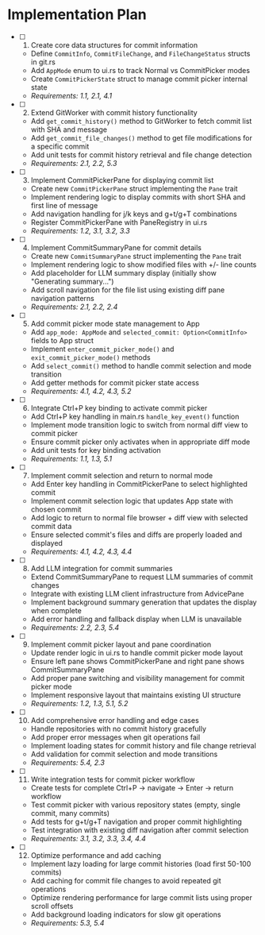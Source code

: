 # Implementation Plan

- [ ] 1. Create core data structures for commit information
  - Define `CommitInfo`, `CommitFileChange`, and `FileChangeStatus` structs in git.rs
  - Add `AppMode` enum to ui.rs to track Normal vs CommitPicker modes
  - Create `CommitPickerState` struct to manage commit picker internal state
  - _Requirements: 1.1, 2.1, 4.1_

- [ ] 2. Extend GitWorker with commit history functionality
  - Add `get_commit_history()` method to GitWorker to fetch commit list with SHA and message
  - Add `get_commit_file_changes()` method to get file modifications for a specific commit
  - Add unit tests for commit history retrieval and file change detection
  - _Requirements: 2.1, 2.2, 5.3_

- [ ] 3. Implement CommitPickerPane for displaying commit list
  - Create new `CommitPickerPane` struct implementing the `Pane` trait
  - Implement rendering logic to display commits with short SHA and first line of message
  - Add navigation handling for j/k keys and g+t/g+T combinations
  - Register CommitPickerPane with PaneRegistry in ui.rs
  - _Requirements: 1.2, 3.1, 3.2, 3.3_

- [ ] 4. Implement CommitSummaryPane for commit details
  - Create new `CommitSummaryPane` struct implementing the `Pane` trait
  - Implement rendering logic to show modified files with +/- line counts
  - Add placeholder for LLM summary display (initially show "Generating summary...")
  - Add scroll navigation for the file list using existing diff pane navigation patterns
  - _Requirements: 2.1, 2.2, 2.4_

- [ ] 5. Add commit picker mode state management to App
  - Add `app_mode: AppMode` and `selected_commit: Option<CommitInfo>` fields to App struct
  - Implement `enter_commit_picker_mode()` and `exit_commit_picker_mode()` methods
  - Add `select_commit()` method to handle commit selection and mode transition
  - Add getter methods for commit picker state access
  - _Requirements: 4.1, 4.2, 4.3, 5.2_

- [ ] 6. Integrate Ctrl+P key binding to activate commit picker
  - Add Ctrl+P key handling in main.rs `handle_key_event()` function
  - Implement mode transition logic to switch from normal diff view to commit picker
  - Ensure commit picker only activates when in appropriate diff mode
  - Add unit tests for key binding activation
  - _Requirements: 1.1, 1.3, 5.1_

- [ ] 7. Implement commit selection and return to normal mode
  - Add Enter key handling in CommitPickerPane to select highlighted commit
  - Implement commit selection logic that updates App state with chosen commit
  - Add logic to return to normal file browser + diff view with selected commit data
  - Ensure selected commit's files and diffs are properly loaded and displayed
  - _Requirements: 4.1, 4.2, 4.3, 4.4_

- [ ] 8. Add LLM integration for commit summaries
  - Extend CommitSummaryPane to request LLM summaries of commit changes
  - Integrate with existing LLM client infrastructure from AdvicePane
  - Implement background summary generation that updates the display when complete
  - Add error handling and fallback display when LLM is unavailable
  - _Requirements: 2.2, 2.3, 5.4_

- [ ] 9. Implement commit picker layout and pane coordination
  - Update render logic in ui.rs to handle commit picker mode layout
  - Ensure left pane shows CommitPickerPane and right pane shows CommitSummaryPane
  - Add proper pane switching and visibility management for commit picker mode
  - Implement responsive layout that maintains existing UI structure
  - _Requirements: 1.2, 1.3, 5.1, 5.2_

- [ ] 10. Add comprehensive error handling and edge cases
  - Handle repositories with no commit history gracefully
  - Add proper error messages when git operations fail
  - Implement loading states for commit history and file change retrieval
  - Add validation for commit selection and mode transitions
  - _Requirements: 5.4, 2.3_

- [ ] 11. Write integration tests for commit picker workflow
  - Create tests for complete Ctrl+P -> navigate -> Enter -> return workflow
  - Test commit picker with various repository states (empty, single commit, many commits)
  - Add tests for g+t/g+T navigation and proper commit highlighting
  - Test integration with existing diff navigation after commit selection
  - _Requirements: 3.1, 3.2, 3.3, 3.4, 4.4_

- [ ] 12. Optimize performance and add caching
  - Implement lazy loading for large commit histories (load first 50-100 commits)
  - Add caching for commit file changes to avoid repeated git operations
  - Optimize rendering performance for large commit lists using proper scroll offsets
  - Add background loading indicators for slow git operations
  - _Requirements: 5.3, 5.4_